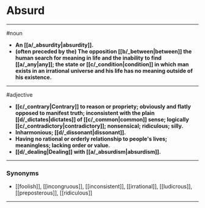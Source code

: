 # Absurd
---
#noun
- **An [[a/_absurdity|absurdity]].**
- **(often preceded by the) The opposition [[b/_between|between]] the human search for meaning in life and the inability to find [[a/_any|any]]; the state or [[c/_condition|condition]] in which man exists in an irrational universe and his life has no meaning outside of his existence.**
---
#adjective
- **[[c/_contrary|Contrary]] to reason or propriety; obviously and flatly opposed to manifest truth; inconsistent with the plain [[d/_dictates|dictates]] of [[c/_common|common]] sense; logically [[c/_contradictory|contradictory]]; nonsensical; ridiculous; silly.**
- **Inharmonious; [[d/_dissonant|dissonant]].**
- **Having no rational or orderly relationship to people's lives; meaningless; lacking order or value.**
- **[[d/_dealing|Dealing]] with [[a/_absurdism|absurdism]].**
---
### Synonyms
- [[foolish]], [[incongruous]], [[inconsistent]], [[irrational]], [[ludicrous]], [[preposterous]], [[ridiculous]]
---
